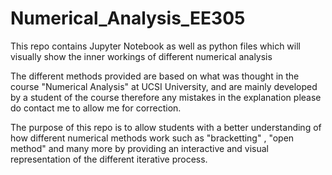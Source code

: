 # Numerical_Analysis_EE305
This repo contains Jupyter Notebook as well as python files which will visually show the inner workings of different numerical analysis

The different methods provided are based on what was thought in the course "Numerical Analysis" at UCSI University, and are mainly developed by a student of the course therefore any mistakes in the explanation please do contact me to allow me for correction.

The purpose of this repo is to allow students with a better understanding of how different numerical methods work such as "bracketting" , "open method" and many more by providing an interactive and visual representation of the different iterative process.

